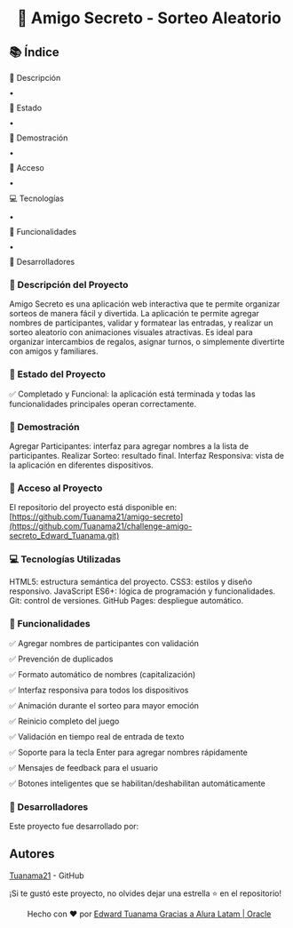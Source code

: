 <h1 align="center"> 🎯 Amigo Secreto - Sorteo Aleatorio </h1>

## 📚 Índice
<div style="display: grid; grid-template-columns: repeat(auto-fit, minmax(300px, 1fr)); gap: 10px;">
  <a href="#-descripción-del-proyecto" style="text-decoration: none;">📝 Descripción</a>
  <span>•</span>
  <a href="#-estado-del-proyecto" style="text-decoration: none;">🚀 Estado</a>
  <span>•</span>
  <a href="#-demostración" style="text-decoration: none;">🎥 Demostración</a>
  <span>•</span>
  <a href="#-acceso-al-proyecto" style="text-decoration: none;">🔗 Acceso</a>
  <span>•</span>
  <a href="#-tecnologías-utilizadas" style="text-decoration: none;">💻 Tecnologías</a>
  <span>•</span>
  <a href="#-funcionalidades" style="text-decoration: none;">🎯 Funcionalidades</a>
  <span>•</span>
  <a href="#-desarrolladores" style="text-decoration: none;">👥 Desarrolladores</a>
</div>

### 📝 Descripción del Proyecto
Amigo Secreto es una aplicación web interactiva que te permite organizar sorteos de manera fácil y divertida. La aplicación te permite agregar nombres de participantes, validar y formatear las entradas, y realizar un sorteo aleatorio con animaciones visuales atractivas.
Es ideal para organizar intercambios de regalos, asignar turnos, o simplemente divertirte con amigos y familiares.

### 🚀 Estado del Proyecto
✅ Completado y Funcional: la aplicación está terminada y todas las funcionalidades principales operan correctamente.

### 🎥 Demostración
Agregar Participantes: interfaz para agregar nombres a la lista de participantes.
Realizar Sorteo: resultado final.
Interfaz Responsiva: vista de la aplicación en diferentes dispositivos.

### 🔗 Acceso al Proyecto
El repositorio del proyecto está disponible en: [https://github.com/Tuanama21/amigo-secreto](https://github.com/Tuanama21/challenge-amigo-secreto_Edward_Tuanama.git)

### 💻 Tecnologías Utilizadas
HTML5: estructura semántica del proyecto.
CSS3: estilos y diseño responsivo.
JavaScript ES6+: lógica de programación y funcionalidades.
Git: control de versiones.
GitHub Pages: despliegue automático.

### 🎯 Funcionalidades
<div style="display: grid; grid-template-columns: repeat(auto-fit, minmax(300px, 1fr)); gap: 10px;">
<div>✅ Agregar nombres de participantes con validación</div>
<div>✅ Prevención de duplicados</div>
<div>✅ Formato automático de nombres (capitalización)</div>
<div>✅ Interfaz responsiva para todos los dispositivos</div>
<div>✅ Animación durante el sorteo para mayor emoción</div>
<div>✅ Reinicio completo del juego</div>
<div>✅ Validación en tiempo real de entrada de texto</div>
<div>✅ Soporte para la tecla Enter para agregar nombres rápidamente</div>
<div>✅ Mensajes de feedback para el usuario</div>
<div>✅ Botones inteligentes que se habilitan/deshabilitan automáticamente</div>
</div>

### 👥 Desarrolladores
Este proyecto fue desarrollado por:

## Autores

[Tuanama21](https://github.com/Tuanama21) - GitHub

¡Si te gustó este proyecto, no olvides dejar una estrella ⭐ en el repositorio!

<div align="center">
Hecho con ❤️ por <a href="[https://github.com/tu-usuario](https://github.com/Tuanama21)">Edward Tuanama Gracias a Alura Latam | Oracle </a>
</div>
